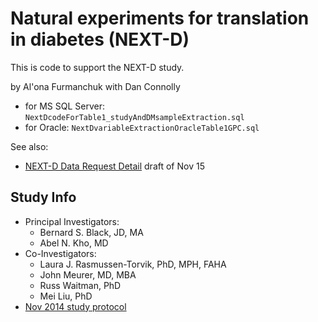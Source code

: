 # Natural experiments for translation in diabetes (NEXT-D)

This is code to support the NEXT-D study.

by Al'ona Furmanchuk
with Dan Connolly

 - for MS SQL Server: `NextDcodeForTable1_studyAndDMsampleExtraction.sql`
 - for Oracle: `NextDvariableExtractionOracleTable1GPC.sql`

See also:

 - [NEXT-D Data Request Detail](https://informatics.gpcnetwork.org/trac/Project/attachment/ticket/539/NEXT-D_Request%20for%20Data_Detailed_12.1.16.docx) draft of Nov 15

## Study Info

 - Principal Investigators:
   - Bernard S. Black, JD, MA
   - Abel N. Kho, MD
 - Co-Investigators:
   - Laura J. Rasmussen-Torvik, PhD, MPH, FAHA
   - John Meurer, MD, MBA
   - Russ Waitman, PhD
   - Mei Liu, PhD
 - [Nov 2014 study protocol](http://listserv.kumc.edu/pipermail/gpc-dev/attachments/20161205/83a32ac8/attachment-0001.docx)
